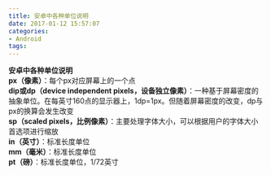 ```yaml
---
title: 安卓中各种单位说明
date: 2017-01-12 15:57:07
categories:
- Android
tags: 
---
```

**安卓中各种单位说明**  
**px（像素）**：每个px对应屏幕上的一个点  
**dip或dp（device independent pixels，设备独立像素）**：一种基于屏幕密度的抽象单位。在每英寸160点的显示器上，1dp=1px。但随着屏幕密度的改变，dp与px的换算会发生改变  
**sp（scaled pixels，比例像素）**：主要处理字体大小，可以根据用户的字体大小首选项进行缩放  
**in（英寸）**：标准长度单位  
**mm（毫米）**：标准长度单位  
**pt（磅）**：标准长度单位，1/72英寸  